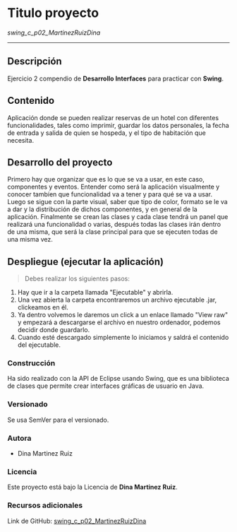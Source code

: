 # Titulo proyecto
*swing_c_p02_MartinezRuizDina*

***

## Descripción
Ejercicio 2 compendio de **Desarrollo Interfaces** para practicar con **Swing**.

## Contenido
Aplicación donde se pueden realizar reservas de un hotel con diferentes funcionalidades, tales como imprimir, guardar los datos personales, la fecha de entrada y salida de quien se hospeda, y el tipo de habitación que necesita.

## Desarrollo del proyecto
Primero hay que organizar que es lo que se va a usar, en este caso, componentes y eventos. Entender como será la aplicación visualmente y conocer tambíen que funcionalidad va a tener y para qué se va a usar.
Luego se sigue con la parte visual, saber que tipo de color, formato se le va a dar y la distribución de dichos componentes, y en general de la aplicación. 
Finalmente se crean las clases y cada clase tendrá un panel que realizará una funcionalidad o varias, después todas las clases irán dentro de una misma, que será la clase principal para que se ejecuten todas de una misma vez.


## Despliegue (ejecutar la aplicación)

> Debes realizar los siguientes pasos:
<ol>
  <li>Hay que ir a la carpeta llamada "Ejecutable" y abrirla.</li>
  <li>Una vez abierta la carpeta encontraremos un archivo ejecutable .jar, clickeamos en él.</li>
  <li>Ya dentro volvemos le daremos un click a un enlace llamado "View raw" y empezará a descargarse el archivo en 
nuestro ordenador, podemos decidir donde guardarlo.</li>
  <li>Cuando esté descargado simplemente lo iniciamos y saldrá el contenido del ejecutable.</li>
</ol>

### Construcción
Ha sido realizado con la API de Eclipse usando Swing, que es una biblioteca de clases que permite crear interfaces gráficas de usuario en Java.

### Versionado
Se usa SemVer para el versionado.

### Autora
- Dina Martinez Ruiz

### Licencia
Este proyecto está bajo la Licencia de **Dina Martinez Ruiz**.

### Recursos adicionales 
Link de GitHub: 
[swing_c_p02_MartinezRuizDina](https://github.com/LavryDam/swing_c_p02_MartinezRuizDina)
